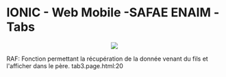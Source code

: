 # IONIC - Web Mobile -SAFAE ENAIM -Tabs 

<p align="center">
  <img src="https://www.ynov-aix.com/app/uploads/2019/10/logo_ynov_campus_aix.png">
</p>

RAF: Fonction permettant la récupération de la donnée venant du fils et l'afficher dans le père.
tab3.page.html:20
